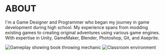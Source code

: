 
<div class="page-content">


# ABOUT

I'm a Game Designer and Programmer who began my journey in game development during high school. My experience spans from modding existing games to creating original adventures using various game engines. With expertise in Unity, GameMaker, Blender, Photoshop, Git, and Aseprite.








<div class="image-gallery">
    <img src="https://dakillerxd.github.io/portfolio/assets/school-these-shits/trickshot.gif" alt="Gameplay showing book throwing mechanic">
    <img src="https://dakillerxd.github.io/portfolio/assets/school-these-shits/gameplay1.gif" alt="Classroom environment">
</div>







